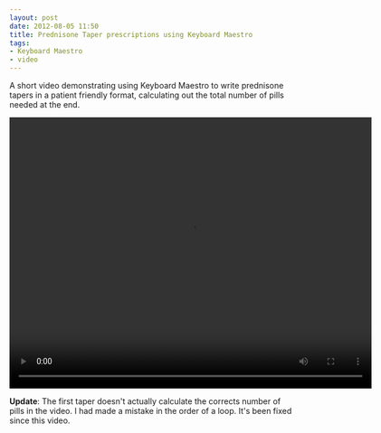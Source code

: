 ```yaml
---
layout: post
date: 2012-08-05 11:50  
title: Prednisone Taper prescriptions using Keyboard Maestro
tags:
- Keyboard Maestro
- video
---
```


A short video demonstrating using Keyboard Maestro to write prednisone tapers in a patient friendly format, calculating out the total number of pills needed at the end.

<video width="640" height="480" controls="controls">
  <source src="/images/Pred_Taper_KM.m4v" type="video/mp4" />
  Your browser does not support the video tag.
</video>

**Update**: The first taper doesn't actually calculate the corrects number of pills in the video. I had made a mistake in the order of a loop. It's been fixed since this video.